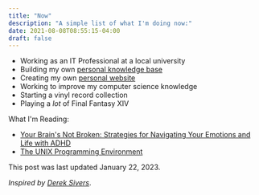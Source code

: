 ```yaml
---
title: "Now"
description: "A simple list of what I'm doing now:"
date: 2021-08-08T08:55:15-04:00
draft: false
---
```


- Working as an IT Professional at a local university
- Building my own [personal knowledge base](https://wiki.julianneadams.info)
- Creating my own [personal website](https://julianneadams.info)
- Working to improve my computer science knowledge
- Starting a vinyl record collection
- Playing a _lot_ of Final Fantasy XIV

What I'm Reading:

- [Your Brain's Not Broken: Strategies for Navigating Your Emotions and Life with ADHD](https://www.amazon.com/Your-Brains-Not-Broken-Strategies/dp/0800739426)
- [The UNIX Programming Environment](https://www.amazon.com/Unix-Programming-Environment-Prentice-Hall-Software/dp/013937681X)

This post was last updated January 22, 2023.

_Inspired by [Derek Sivers](https://sive.rs/nowff)_.
